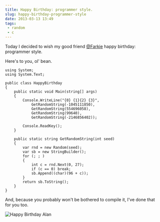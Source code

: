 ---title: Happy Birthday: programmer style.slug: happy-birthday-programmer-styledate: 2013-03-13 13:49tags:  - random - c---Today I decided to wish my good friend [@Farkie](https://twitter.com/Farkie) happy birthday: programmer style.

Here's to you, ol' bean.

    using System;
    using System.Text;

    public class HappyBirthday
    {
        public static void Main(string[] args)
        {
            Console.WriteLine("{0} {1}{2} {3}",
                GetRandomString(-1045111850),
                GetRandomString(554696058),
                GetRandomString(99640),
                GetRandomString(-2146856402));

            Console.ReadKey();
        }

        public static string GetRandomString(int seed)
        {
            var rnd = new Random(seed);
            var sb = new StringBuilder();
            for (; ; )
            {
                int c = rnd.Next(0, 27);
                if (c == 0) break;
                sb.Append((char)(96 + c));
            }
            return sb.ToString();
        }
    }

And, because you probably won't be bothered to compile it, I've done that for you too.

![Happy Birthday Alan](http://i.imgur.com/wg2sI1q.png)